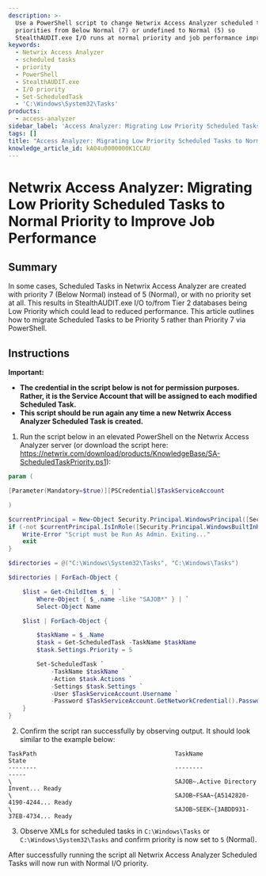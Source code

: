 ```yaml
---
description: >-
  Use a PowerShell script to change Netwrix Access Analyzer scheduled task
  priorities from Below Normal (7) or undefined to Normal (5) so
  StealthAUDIT.exe I/O runs at normal priority and job performance improves.
keywords:
  - Netwrix Access Analyzer
  - scheduled tasks
  - priority
  - PowerShell
  - StealthAUDIT.exe
  - I/O priority
  - Set-ScheduledTask
  - 'C:\Windows\System32\Tasks'
products:
  - access-analyzer
sidebar_label: 'Access Analyzer: Migrating Low Priority Scheduled Tasks'
tags: []
title: "Access Analyzer: Migrating Low Priority Scheduled Tasks to Normal Priority to Improve Job Performance"
knowledge_article_id: kA04u0000000K1CCAU
---
```


# Netwrix Access Analyzer: Migrating Low Priority Scheduled Tasks to Normal Priority to Improve Job Performance

## Summary

In some cases, Scheduled Tasks in Netwrix Access Analyzer are created with priority 7 (Below Normal) instead of 5 (Normal), or with no priority set at all. This results in StealthAUDIT.exe I/O to/from Tier 2 databases being Low Priority which could lead to reduced performance. This article outlines how to migrate Scheduled Tasks to be Priority 5 rather than Priority 7 via PowerShell.

## Instructions

**Important:**

- **The credential in the script below is not for permission purposes. Rather, it is the Service Account that will be assigned to each modified Scheduled Task.**
- **This script should be run again any time a new Netwrix Access Analyzer Scheduled Task is created.**

1. Run the script below in an elevated PowerShell on the Netwrix Access Analyzer server (or download the script here: https://netwrix.com/download/products/KnowledgeBase/SA-ScheduledTaskPriority.ps1):

```powershell
param (

[Parameter(Mandatory=$true)][PSCredential]$TaskServiceAccount

)

$currentPrincipal = New-Object Security.Principal.WindowsPrincipal([Security.Principal.WindowsIdentity]::GetCurrent())
if (-not $currentPrincipal.IsInRole([Security.Principal.WindowsBuiltInRole]::Administrator)) {
    Write-Error "Script must be Run As Admin. Exiting..."
    exit
}

$directories = @("C:\Windows\System32\Tasks", "C:\Windows\Tasks")

$directories | ForEach-Object {

    $list = Get-ChildItem $_ | `
        Where-Object { $_.name -like "SAJOB*" } | `
        Select-Object Name

    $list | ForEach-Object {

        $taskName = $_.Name
        $task = Get-ScheduledTask -TaskName $taskName
        $task.Settings.Priority = 5

        Set-ScheduledTask `
            -TaskName $taskName `
            -Action $task.Actions `
            -Settings $task.Settings `
            -User $TaskServiceAccount.Username `
            -Password $TaskServiceAccount.GetNetworkCredential().Password
    }
}
```

2. Confirm the script ran successfully by observing output. It should look similar to the example below:

```
TaskPath                                       TaskName                          State     
--------                                       --------                          -----     
\                                              SAJOB~.Active Directory Invent... Ready     
\                                              SAJOB~FSAA~{A5142820-4190-4244... Ready     
\                                              SAJOB~SEEK~{3ABDD931-37EB-4734... Ready
```

3. Observe XMLs for scheduled tasks in `C:\Windows\Tasks` or `C:\Windows\System32\Tasks` and confirm priority is now set to `5` (Normal).

After successfully running the script all Netwrix Access Analyzer Scheduled Tasks will now run with Normal I/O priority.
